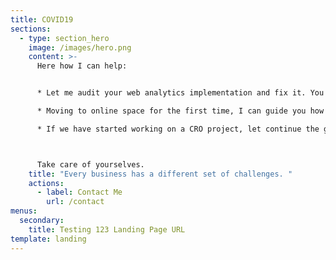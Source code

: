 ```yaml
---
title: COVID19
sections:
  - type: section_hero
    image: /images/hero.png
    content: >-
      Here how I can help:


      * Let me audit your web analytics implementation and fix it. You need data you can trust that fit for purpose.

      * Moving to online space for the first time, I can guide you how to go about it

      * If we have started working on a CRO project, let continue the good work. Pay me when things get better



      Take care of yourselves. 
    title: "Every business has a different set of challenges. "
    actions:
      - label: Contact Me
        url: /contact
menus:
  secondary:
    title: Testing 123 Landing Page URL
template: landing
---
```

